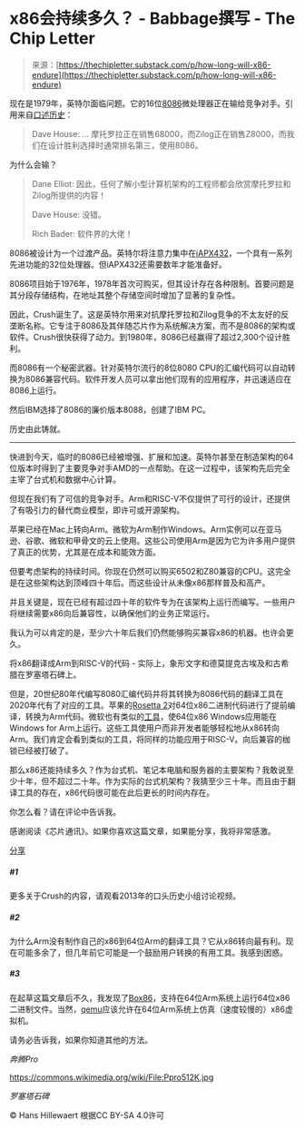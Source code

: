 <!--yml

category: 未分类

date: 2024-05-29 12:48:27

-->

# x86会持续多久？ - Babbage撰写 - The Chip Letter

> 来源：[https://thechipletter.substack.com/p/how-long-will-x86-endure](https://thechipletter.substack.com/p/how-long-will-x86-endure)

现在是1979年，英特尔面临问题。它的16位[8086](https://en.wikipedia.org/wiki/Intel_8086)微处理器正在输给竞争对手。引用来自[口述历史](http://archive.computerhistory.org/resources/access/text/2015/09/102746836-05-01-acc.pdf)：

> Dave House: … 摩托罗拉正在销售68000，而Zilog正在销售Z8000，而我们在设计胜利选择时通常排名第三，使用8086。

为什么会输？

> Dane Elliot: 因此，任何了解小型计算机架构的工程师都会欣赏摩托罗拉和Zilog所提供的内容！
> 
> Dave House: 没错。
> 
> Rich Bader: 软件界的大佬！

8086被设计为一个过渡产品。英特尔将注意力集中在[iAPX432](https://en.wikipedia.org/wiki/Intel_iAPX_432)，一个具有一系列先进功能的32位处理器。但iAPX432还需要数年才能准备好。

8086项目始于1976年，1978年首次可购买，但其设计存在各种限制。首要问题是其分段存储结构，在地址其整个存储空间时增加了显著的复杂性。

因此，Crush诞生了。这是英特尔用来对抗摩托罗拉和Zilog竞争的不太友好的反垄断名称。它专注于8086及其伴随芯片作为系统解决方案，而不是8086的架构或软件。Crush很快获得了动力。到1980年，8086已经赢得了超过2,300个设计胜利。

而8086有一个秘密武器。针对英特尔流行的8位8080 CPU的汇编代码可以自动转换为8086兼容代码。软件开发人员可以拿出他们现有的应用程序，并迅速适应在8086上运行。

然后IBM选择了8086的廉价版本8088，创建了IBM PC。

历史由此铸就。

* * *

快进到今天，临时的8086已经被增强、扩展和加速。英特尔甚至在制造架构的64位版本时得到了主要竞争对手AMD的一点帮助。在这一过程中，该架构先后完全主宰了台式机和数据中心计算。

但现在我们有了可信的竞争对手。Arm和RISC-V不仅提供了可行的设计，还提供了有吸引力的替代商业模型，即许可或开源架构。

苹果已经在Mac上转向Arm。微软为Arm制作Windows。Arm实例可以在亚马逊、谷歌、微软和甲骨文的云上使用。这些公司使用Arm是因为它为许多用户提供了真正的优势，尤其是在成本和能效方面。

但要考虑架构的持续时间。你现在仍然可以购买6502和Z80兼容的CPU。这完全是在这些架构达到顶峰四十年后。而这些设计从未像x86那样普及和高产。

并且关键是，现在已经有超过四十年的软件专为在该架构上运行而编写。一些用户将继续需要x86向后兼容性，以确保他们的业务正常运行。

我认为可以肯定的是，至少六十年后我们仍然能够购买兼容x86的机器。也许会更久。

将x86翻译成Arm到RISC-V的代码 - 实际上，象形文字和德莫提克古埃及和古希腊在罗塞塔石碑上。

但是，20世纪80年代编写8080汇编代码并将其转换为8086代码的翻译工具在2020年代有了对应的工具。苹果的[Rosetta 2](https://www.computerworld.com/article/3597949/everything-you-need-to-know-about-rosetta-2-on-apple-silicon-macs.html)对64位x86二进制代码进行了提前编译，转换为Arm代码。微软也有类似的[工具](https://learn.microsoft.com/en-us/windows/arm/arm64ec)，使64位x86 Windows应用能在Windows for Arm上运行。这些工具使用户而非开发者能够轻松地从x86转向Arm。我们肯定会看到类似的工具，将同样的功能应用于RISC-V。向后兼容的枷锁已经被打破了。

那么x86还能持续多久？作为台式机、笔记本电脑和服务器的主要架构？我敢说至少十年，但不超过二十年。作为实际的台式机架构？我猜至少三十年。而且由于翻译工具的存在，x86代码很可能在此后更长的时间内存在。

你怎么看？请在评论中告诉我。

感谢阅读《芯片通讯》。如果你喜欢这篇文章，如果能分享，我将非常感激。

[分享](https://thechipletter.substack.com/p/how-long-will-x86-endure?utm_source=substack&utm_medium=email&utm_content=share&action=share)

##### #1

更多关于Crush的内容，请观看2013年的口头历史小组讨论视频。

##### #2

为什么Arm没有制作自己的x86到64位Arm的翻译工具？它从x86转向最有利。现在可能多余了，但几年前它可能是一个鼓励用户转换的有用工具。我感到困惑。

##### #3

在起草这篇文章后不久，我发现了[Box86](https://box86.org)，支持在64位Arm系统上运行64位x86二进制文件。当然，[qemu](https://www.qemu.org)应该允许在64位Arm系统上仿真（速度较慢的）x86虚拟机。

请务必告诉我，如果你知道其他的方法。

*奔腾Pro*

https://commons.wikimedia.org/wiki/File:Ppro512K.jpg

*罗塞塔石碑*

© Hans Hillewaert 根据CC BY-SA 4.0许可
